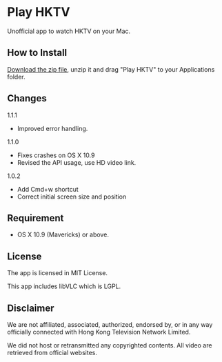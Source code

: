 Play HKTV
=========

Unofficial app to watch HKTV on your Mac.

How to Install
--------------

[Download the zip file](https://www.dropbox.com/s/j9jsqga89zizsg7/Play%20HKTV_1.1.1.zip?dl=1), unzip it and drag "Play HKTV" to your Applications folder. 

Changes
-------

1.1.1

- Improved error handling.

1.1.0

- Fixes crashes on OS X 10.9
- Revised the API usage, use HD video link.

1.0.2

- Add Cmd+w shortcut
- Correct initial screen size and position

Requirement
-----------

- OS X 10.9 (Mavericks) or above.

License
-------

The app is licensed in MIT License. 

This app includes libVLC which is LGPL.

Disclaimer
----------

We are not affiliated, associated, authorized, endorsed by, or in any way officially connected with Hong Kong Television Network Limited.

We did not host or retransmitted any copyrighted contents. All video are retrieved from official websites.
